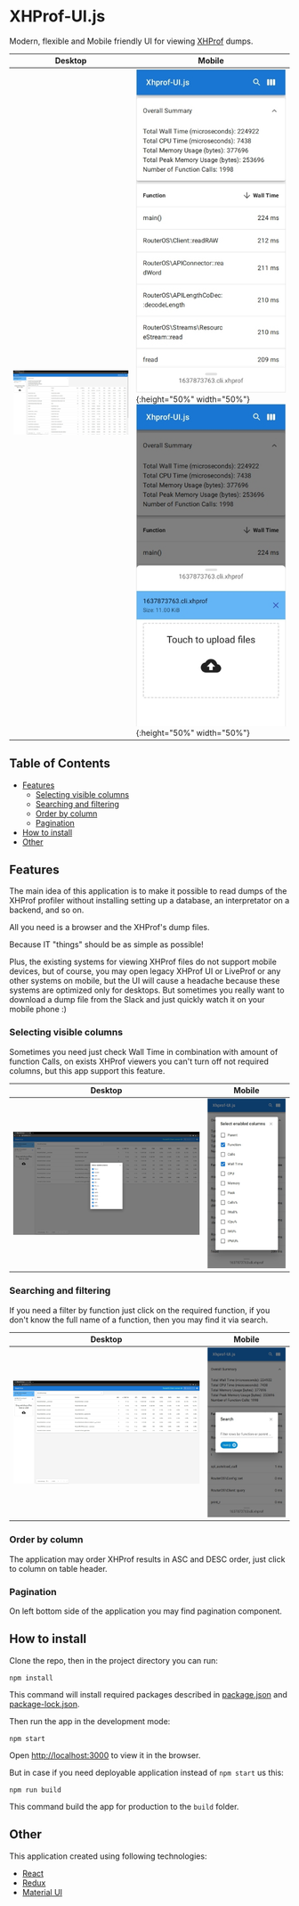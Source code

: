 # XHProf-UI.js

Modern, flexible and Mobile friendly UI for
viewing [XHProf](https://github.com/longxinH/xhprof) dumps.

| Desktop | Mobile |
|---------|--------|
|![Main Window Dektop](./images/main-window.jpg)|![Main Window Mobile](./images/main-window-mobile.jpg){:height="50%" width="50%"}![Dropzone Mobile](./images/dropzone-mobile.jpg){:height="50%" width="50%"}|

## Table of Contents

* [Features](#Features)
    * [Selecting visible columns](#Selecting-visible-columns)
    * [Searching and filtering](#Searching-and-filtering)
    * [Order by column](#Order-by-column)
    * [Pagination](#Pagination)
* [How to install](#How-to-install)
* [Other](#Other)

## Features

The main idea of this application is to make it possible to read dumps
of the XHProf profiler without installing setting up a database, an
interpretator on a backend, and so on.

All you need is a browser and the XHProf's dump files.

Because IT "things" should be as simple as possible!

Plus, the existing systems for viewing XHProf files do not support
mobile devices, but of course, you may open legacy XHProf UI or LiveProf
or any other systems on mobile, but the UI will cause a headache because
these systems are optimized only for desktops. But sometimes you really 
want to download a dump file from the Slack and just quickly watch it on 
your mobile phone :)

### Selecting visible columns

Sometimes you need just check Wall Time in combination with amount of
function Calls, on exists XHProf viewers you can't turn off not required
columns, but this app support this feature.

| Desktop | Mobile |
|---------|--------|
|![Columns Dektop](./images/columns.jpg)|![Columns Mobile](./images/columns-mobile.jpg)|

### Searching and filtering

If you need a filter by function just click on the required function,
if you don't know the full name of a function, then you may find it via
search.

| Desktop | Mobile |
|---------|--------|
|![Filter Dektop](./images/filter.jpg)|![Filter Mobile](./images/filter-mobile.jpg)|

### Order by column

The application may order XHProf results in ASC and DESC order,
just click to column on table header.

### Pagination

On left bottom side of the application you may find pagination component.

## How to install

Clone the repo, then in the project directory you can run:

```shell
npm install
```

This command will install required packages described in
[package.json](./package.json) and [package-lock.json](./package-lock.json).

Then run the app in the development mode:

```shell
npm start
```

Open [http://localhost:3000](http://localhost:3000) to view it in the browser.

But in case if you need deployable application instead of `npm start` us this:

```shell
npm run build
```

This command build the app for production to the `build` folder.

## Other

This application created using following technologies:

* [React](https://reactjs.org/)
* [Redux](https://redux.js.org/)
* [Material UI](https://mui.com/)
